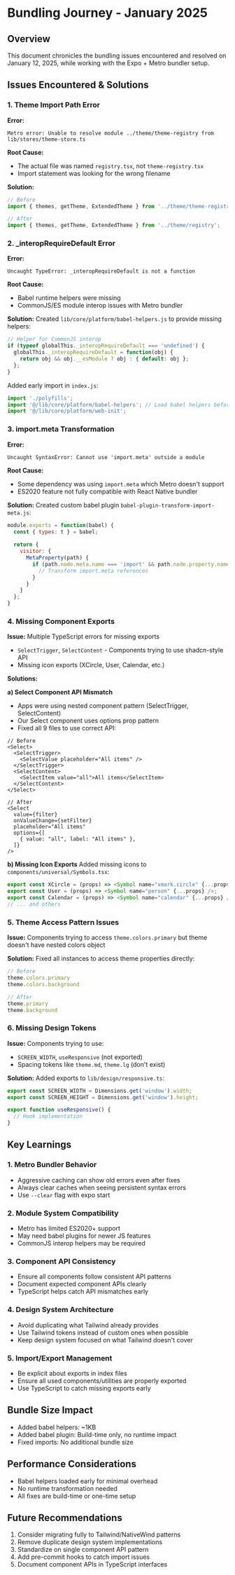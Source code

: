 # Bundling Journey - January 2025

## Overview
This document chronicles the bundling issues encountered and resolved on January 12, 2025, while working with the Expo + Metro bundler setup.

## Issues Encountered & Solutions

### 1. Theme Import Path Error

**Error:**
```
Metro error: Unable to resolve module ../theme/theme-registry from lib/stores/theme-store.ts
```

**Root Cause:**
- The actual file was named `registry.tsx`, not `theme-registry.tsx`
- Import statement was looking for the wrong filename

**Solution:**
```typescript
// Before
import { themes, getTheme, ExtendedTheme } from '../theme/theme-registry';

// After
import { themes, getTheme, ExtendedTheme } from '../theme/registry';
```

### 2. _interopRequireDefault Error

**Error:**
```
Uncaught TypeError: _interopRequireDefault is not a function
```

**Root Cause:**
- Babel runtime helpers were missing
- CommonJS/ES module interop issues with Metro bundler

**Solution:**
Created `lib/core/platform/babel-helpers.js` to provide missing helpers:
```javascript
// Helper for CommonJS interop
if (typeof globalThis._interopRequireDefault === 'undefined') {
  globalThis._interopRequireDefault = function(obj) {
    return obj && obj.__esModule ? obj : { default: obj };
  };
}
```

Added early import in `index.js`:
```javascript
import './polyfills';
import '@/lib/core/platform/babel-helpers'; // Load babel helpers before other imports
import '@/lib/core/platform/web-init';
```

### 3. import.meta Transformation

**Error:**
```
Uncaught SyntaxError: Cannot use 'import.meta' outside a module
```

**Root Cause:**
- Some dependency was using `import.meta` which Metro doesn't support
- ES2020 feature not fully compatible with React Native bundler

**Solution:**
Created custom babel plugin `babel-plugin-transform-import-meta.js`:
```javascript
module.exports = function(babel) {
  const { types: t } = babel;
  
  return {
    visitor: {
      MetaProperty(path) {
        if (path.node.meta.name === 'import' && path.node.property.name === 'meta') {
          // Transform import.meta references
        }
      }
    }
  };
}
```

### 4. Missing Component Exports

**Issue:** Multiple TypeScript errors for missing exports
- `SelectTrigger`, `SelectContent` - Components trying to use shadcn-style API
- Missing icon exports (XCircle, User, Calendar, etc.)

**Solutions:**

**a) Select Component API Mismatch**
- Apps were using nested component pattern (SelectTrigger, SelectContent)
- Our Select component uses options prop pattern
- Fixed all 9 files to use correct API:
```tsx
// Before
<Select>
  <SelectTrigger>
    <SelectValue placeholder="All items" />
  </SelectTrigger>
  <SelectContent>
    <SelectItem value="all">All items</SelectItem>
  </SelectContent>
</Select>

// After
<Select 
  value={filter} 
  onValueChange={setFilter}
  placeholder="All items"
  options={[
    { value: "all", label: "All items" },
  ]}
/>
```

**b) Missing Icon Exports**
Added missing icons to `components/universal/Symbols.tsx`:
```typescript
export const XCircle = (props) => <Symbol name="xmark.circle" {...props} />;
export const User = (props) => <Symbol name="person" {...props} />;
export const Calendar = (props) => <Symbol name="calendar" {...props} />;
// ... and others
```

### 5. Theme Access Pattern Issues

**Issue:** Components trying to access `theme.colors.primary` but theme doesn't have nested colors object

**Solution:** Fixed all instances to access theme properties directly:
```typescript
// Before
theme.colors.primary
theme.colors.background

// After
theme.primary
theme.background
```

### 6. Missing Design Tokens

**Issue:** Components trying to use:
- `SCREEN_WIDTH`, `useResponsive` (not exported)
- Spacing tokens like `theme.md`, `theme.lg` (don't exist)

**Solution:**
Added exports to `lib/design/responsive.ts`:
```typescript
export const SCREEN_WIDTH = Dimensions.get('window').width;
export const SCREEN_HEIGHT = Dimensions.get('window').height;

export function useResponsive() {
  // Hook implementation
}
```

## Key Learnings

### 1. Metro Bundler Behavior
- Aggressive caching can show old errors even after fixes
- Always clear caches when seeing persistent syntax errors
- Use `--clear` flag with expo start

### 2. Module System Compatibility
- Metro has limited ES2020+ support
- May need babel plugins for newer JS features
- CommonJS interop helpers may be required

### 3. Component API Consistency
- Ensure all components follow consistent API patterns
- Document expected component APIs clearly
- TypeScript helps catch API mismatches early

### 4. Design System Architecture
- Avoid duplicating what Tailwind already provides
- Use Tailwind tokens instead of custom ones when possible
- Keep design system focused on what Tailwind doesn't cover

### 5. Import/Export Management
- Be explicit about exports in index files
- Ensure all used components/utilities are properly exported
- Use TypeScript to catch missing exports early

## Bundle Size Impact
- Added babel helpers: ~1KB
- Added babel plugin: Build-time only, no runtime impact
- Fixed imports: No additional bundle size

## Performance Considerations
- Babel helpers loaded early for minimal overhead
- No runtime transformation needed
- All fixes are build-time or one-time setup

## Future Recommendations
1. Consider migrating fully to Tailwind/NativeWind patterns
2. Remove duplicate design system implementations
3. Standardize on single component API pattern
4. Add pre-commit hooks to catch import issues
5. Document component APIs in TypeScript interfaces